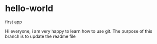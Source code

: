 # hello-world
first app

Hi everyone, i am very happy to learn how to use git.
The purpose of this branch is to update the readme file
